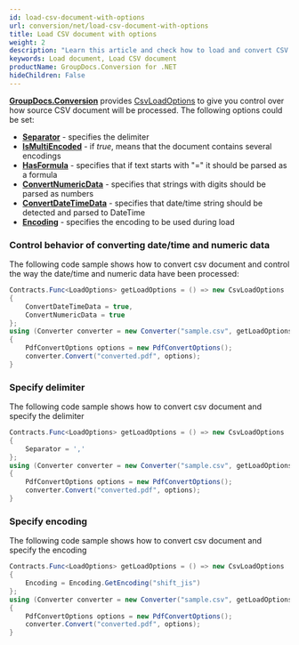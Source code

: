 ```yaml
---
id: load-csv-document-with-options
url: conversion/net/load-csv-document-with-options
title: Load CSV document with options
weight: 2
description: "Learn this article and check how to load and convert CSV documents with advanced options using GroupDocs.Conversion for .NET API."
keywords: Load document, Load CSV document
productName: GroupDocs.Conversion for .NET
hideChildren: False
---
```

[**GroupDocs.Conversion**](https://products.groupdocs.com/conversion/net) provides [CsvLoadOptions](https://reference.groupdocs.com/conversion/net/groupdocs.conversion.options.load/csvloadoptions) to give you control over how source CSV document will be processed. The following options could be set:

*   **[Separator](https://reference.groupdocs.com/conversion/net/groupdocs.conversion.options.load/csvloadoptions/separator)** - specifies the delimiter 
*   **[IsMultiEncoded](https://reference.groupdocs.com/conversion/net/groupdocs.conversion.options.load/csvloadoptions/ismultiencoded)** - if *true*, means that the document contains several encodings  
*   **[HasFormula](https://reference.groupdocs.com/conversion/net/groupdocs.conversion.options.load/csvloadoptions/hasformula)** - specifies that if text starts with "=" it should be parsed as a formula
*   **[ConvertNumericData](https://reference.groupdocs.com/conversion/net/groupdocs.conversion.options.load/csvloadoptions/convertnumericdata)** - specifies that strings with digits should be parsed as numbers
*   **[ConvertDateTimeData](https://reference.groupdocs.com/conversion/net/groupdocs.conversion.options.load/csvloadoptions/convertdatetimedata)** - specifies that date/time string should be detected and parsed to DateTime
*   **[Encoding](https://reference.groupdocs.com/conversion/net/groupdocs.conversion.options.load/csvloadoptions/encoding)** - specifies the encoding to be used during load

### Control behavior of converting date/time and numeric data

The following code sample shows how to convert csv document and control the way the date/time and numeric data have been processed:

```csharp
Contracts.Func<LoadOptions> getLoadOptions = () => new CsvLoadOptions
{
    ConvertDateTimeData = true,
    ConvertNumericData = true
};
using (Converter converter = new Converter("sample.csv", getLoadOptions))
{
    PdfConvertOptions options = new PdfConvertOptions();
    converter.Convert("converted.pdf", options);
}
```

### Specify delimiter

The following code sample shows how to convert csv document and specify the delimiter

```csharp
Contracts.Func<LoadOptions> getLoadOptions = () => new CsvLoadOptions
{
    Separator = ','
};
using (Converter converter = new Converter("sample.csv", getLoadOptions))
{
    PdfConvertOptions options = new PdfConvertOptions();
    converter.Convert("converted.pdf", options);
}
```

### Specify encoding

The following code sample shows how to convert csv document and specify the encoding

```csharp
Contracts.Func<LoadOptions> getLoadOptions = () => new CsvLoadOptions
{
    Encoding = Encoding.GetEncoding("shift_jis")
};
using (Converter converter = new Converter("sample.csv", getLoadOptions))
{
    PdfConvertOptions options = new PdfConvertOptions();
    converter.Convert("converted.pdf", options);
}
```

